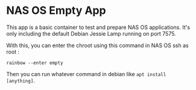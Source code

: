 NAS OS Empty App
==================================

This app is a basic container to test and prepare NAS OS applications. It's only including the default Debian Jessie Lamp running on port 7575.

With this, you can enter the chroot using this command in NAS OS ssh as root :

`rainbow --enter empty`

Then you can run whatever command in debian like `apt install [anything]`.
